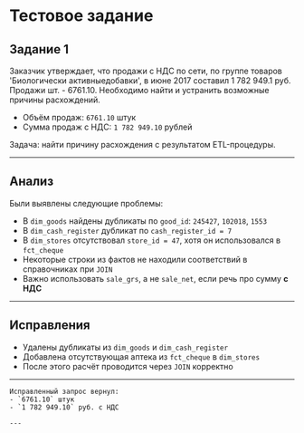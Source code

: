 # Тестовое задание

## Задание 1
Заказчик утверждает, что продажи с НДС по сети, по группе товаров 'Биологически активныедобавки', в июне 2017 составил 1 782 949.1 руб. Продажи шт. - 6761.10.
Необходимо найти и устранить возможные причины расхождений.

- Объём продаж: `6761.10` штук  
- Сумма продаж с НДС: `1 782 949.10` рублей

Задача: найти причину расхождения с результатом ETL-процедуры.

---

## Анализ

Были выявлены следующие проблемы:

- В `dim_goods` найдены дубликаты по `good_id`: `245427`, `102018`, `1553`
- В `dim_cash_register` дубликат по `cash_register_id = 7`
- В `dim_stores` отсутствовал `store_id = 47`, хотя он использовался в `fct_cheque`
- Некоторые строки из фактов не находили соответствий в справочниках при `JOIN`
- Важно использовать `sale_grs`, а не `sale_net`, если речь про сумму **с НДС**

---

## Исправления

- Удалены дубликаты из `dim_goods` и `dim_cash_register`
- Добавлена отсутствующая аптека из `fct_cheque` в `dim_stores`
- После этого расчёт проводится через `JOIN` корректно

---
```
Исправленный запрос вернул:
- `6761.10` штук
- `1 782 949.10` руб. с НДС

---
